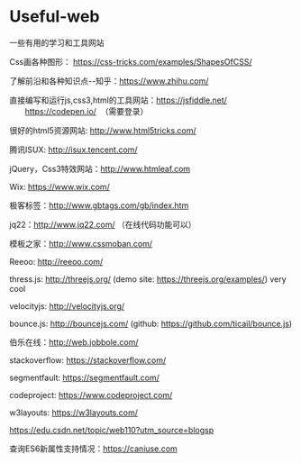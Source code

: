 

# Useful-web
一些有用的学习和工具网站

Css画各种图形： https://css-tricks.com/examples/ShapesOfCSS/

了解前沿和各种知识点--知乎：https://www.zhihu.com/

直接编写和运行js,css3,html的工具网站：https://jsfiddle.net/
                                    https://codepen.io/  （需要登录）

很好的html5资源网站: http://www.html5tricks.com/

腾讯ISUX: http://isux.tencent.com/

jQuery，Css3特效网站：http://www.htmleaf.com

Wix: https://www.wix.com/

极客标签：http://www.gbtags.com/gb/index.htm

jq22：http://www.jq22.com/ （在线代码功能可以）

模板之家：http://www.cssmoban.com/

Reeoo: http://reeoo.com/

thress.js: http://threejs.org/  (demo site: https://threejs.org/examples/) very cool

velocityjs: http://velocityjs.org/

bounce.js: http://bouncejs.com/ (github: https://github.com/ticail/bounce.js)

伯乐在线：http://web.jobbole.com/

stackoverflow: https://stackoverflow.com/

segmentfault: https://segmentfault.com/

codeproject: https://www.codeproject.com/

w3layouts: https://w3layouts.com/

https://edu.csdn.net/topic/web110?utm_source=blogsp

查询ES6新属性支持情况：https://caniuse.com
